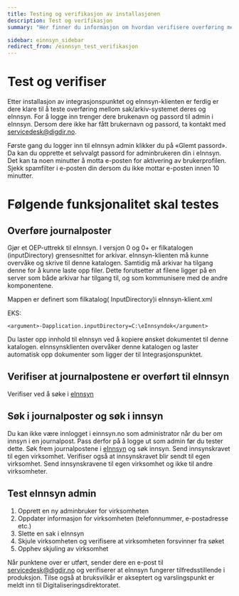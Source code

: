 ```yaml
---
title: Testing og verifikasjon av installasjonen
description: Test og verifikasjon
summary: "Her finner du informasjon om hvordan verifisere overføring mellom sak/arkiv-systemet deres og eInnsyn etter installasjonen av integrasjonspunktet og einnsyn-klienten"

sidebar: einnsyn_sidebar
redirect_from: /einnsyn_test_verifikasjon
---
```



# Test og verifiser

Etter installasjon av integrasjonspunktet og eInnsyn-klienten er ferdig er dere klare til å teste overføring mellom sak/arkiv-systemet deres og eInnsyn. For å logge inn trenger dere brukenavn og passord til admin i eInnsyn. Dersom dere ikke har fått brukernavn og passord, ta kontakt med <a href="mailto:servicedesk@digdir.no">servicedesk@digdir.no</a>.

Første gang du logger inn til eInnsyn admin klikker du på «Glemt passord». Da kan du opprette et selvvalgt passord for adminbrukeren din i eInnsyn. Det kan ta noen minutter å motta e-posten for aktivering av brukerprofilen. Sjekk spamfilter i e-posten din dersom du ikke mottar e-posten innen 10 minutter. 


# Følgende funksjonalitet skal testes


## Overføre journalposter

Gjør et OEP-uttrekk til eInnsyn. I versjon 0 og 0+ er filkatalogen (inputDirectory) grensesnittet for arkivar. eInnsyn-klienten må kunne overvåke og skrive til denne katalogen. Samtidig må arkivar ha tilgang denne for å kunne laste opp filer. Dette forutsetter at filene ligger på en server som både arkivar har tilgang til, og som kommunisere med de andre komponentene.

Mappen er definert som filkatalog( InputDirectory)i  eInnsyn-klient.xml

EKS: 
```
<argument>-Dapplication.inputDirectory=C:\eInnsyndok</argument>
```


Du laster opp innhold til eInnsyn ved å kopiere ønsket dokumentet til denne katalogen.  eInnsynsklienten overvåker denne katalogen og laster automatisk opp dokumenter som ligger der til Integrasjonspunktet.


## Verifiser at journalpostene er overført til eInnsyn

Verifiser ved å søke i [eInnsyn](https://einnsyn.no/) 


## Søk i journalposter og søk i innsyn

Du kan ikke være innlogget i einnsyn.no som administrator når du ber om innsyn i en journalpost. Pass derfor på å logge ut som admin før du tester dette.
Søk frem journalpostene i [eInnsyn](https://einnsyn.no/) og søk innsyn. Send innsynskravet til egen virksomhet. Verifiser også at innsynskravet blir sendt til egen virksomhet. Send innsynskravene til egen virksomhet og ikke til andre virksomheter. 


## Test eInnsyn admin

1. Opprett en ny adminbruker for virksomheten
2. Oppdater informasjon for virksomheten (telefonnummer, e-postadresse etc.)
3. Slette en sak i eInnsyn
4. Skjule virksomheten og verifisere at virksomheten forsvinner fra søket
5. Opphev skjuling av virksomhet

Når punktene over er utført, sender dere en e-post til <a href="mailto:servicedesk@digdir.no">servicedesk@digdir.no</a> og verifiserer at eInnsyn fungerer tilfredsstillende i produksjon. Tilse også at bruksvilkår er akseptert og varslingspunkt er meldt inn til Digitaliseringsdirektoratet.


 
